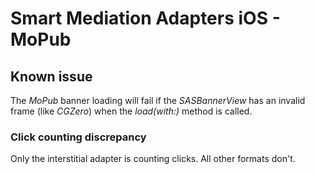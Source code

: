 # Smart Mediation Adapters iOS - MoPub

## Known issue

The _MoPub_ banner loading will fail if the _SASBannerView_ has an invalid frame (like _CGZero_) when the _load(with:)_ method is called.


### Click counting discrepancy

Only the interstitial adapter is counting clicks. All other formats don't.
